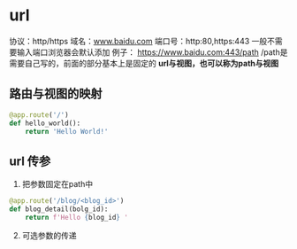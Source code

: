 # url
协议：http/https
域名：www.baidu.com
端口号：http:80,https:443 一般不需要输入端口浏览器会默认添加
例子： https://www.baidu.com:443/path
/path是需要自己写的，前面的部分基本上是固定的
**url与视图，也可以称为path与视图**
## 路由与视图的映射
```python
@app.route('/')
def hello_world():
    return 'Hello World!'
```
## url 传参
1. 把参数固定在path中
```python
@app.route('/blog/<blog_id>')
def blog_detail(bolg_id):
    return f'Hello {blog_id} '
```
2. 可选参数的传递
